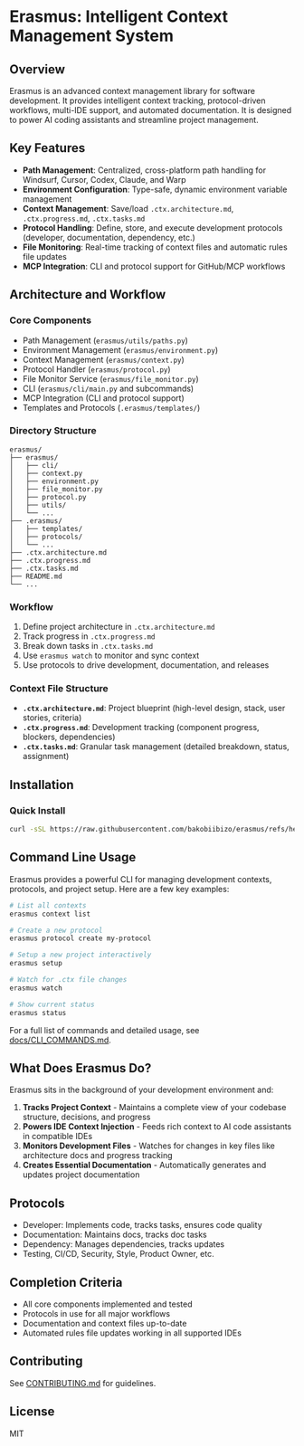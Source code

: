 # Erasmus: Intelligent Context Management System

## Overview

Erasmus is an advanced context management library for software development. It provides intelligent context tracking, protocol-driven workflows, multi-IDE support, and automated documentation. It is designed to power AI coding assistants and streamline project management.

## Key Features

- **Path Management**: Centralized, cross-platform path handling for Windsurf, Cursor, Codex, Claude, and Warp
- **Environment Configuration**: Type-safe, dynamic environment variable management
- **Context Management**: Save/load `.ctx.architecture.md`, `.ctx.progress.md`, `.ctx.tasks.md`
- **Protocol Handling**: Define, store, and execute development protocols (developer, documentation, dependency, etc.)
- **File Monitoring**: Real-time tracking of context files and automatic rules file updates
- **MCP Integration**: CLI and protocol support for GitHub/MCP workflows

## Architecture and Workflow

### Core Components

- Path Management (`erasmus/utils/paths.py`)
- Environment Management (`erasmus/environment.py`)
- Context Management (`erasmus/context.py`)
- Protocol Handler (`erasmus/protocol.py`)
- File Monitor Service (`erasmus/file_monitor.py`)
- CLI (`erasmus/cli/main.py` and subcommands)
- MCP Integration (CLI and protocol support)
- Templates and Protocols (`.erasmus/templates/`)

### Directory Structure

```
erasmus/
├── erasmus/
│   ├── cli/
│   ├── context.py
│   ├── environment.py
│   ├── file_monitor.py
│   ├── protocol.py
│   ├── utils/
│   └── ...
├── .erasmus/
│   ├── templates/
│   ├── protocols/
│   └── ...
├── .ctx.architecture.md
├── .ctx.progress.md
├── .ctx.tasks.md
├── README.md
└── ...
```

### Workflow

1. Define project architecture in `.ctx.architecture.md`
2. Track progress in `.ctx.progress.md`
3. Break down tasks in `.ctx.tasks.md`
4. Use `erasmus watch` to monitor and sync context
5. Use protocols to drive development, documentation, and releases

### Context File Structure

- **`.ctx.architecture.md`**: Project blueprint (high-level design, stack, user stories, criteria)
- **`.ctx.progress.md`**: Development tracking (component progress, blockers, dependencies)
- **`.ctx.tasks.md`**: Granular task management (detailed breakdown, status, assignment)

## Installation

### Quick Install

```bash
curl -sSL https://raw.githubusercontent.com/bakobiibizo/erasmus/refs/heads/main/releases/erasmus/0.3.2/erasmus_v0.3.2.sh -o erasmus.sh && bash erasmus.sh
```

## Command Line Usage

Erasmus provides a powerful CLI for managing development contexts, protocols, and project setup. Here are a few key examples:

```bash
# List all contexts
erasmus context list

# Create a new protocol
erasmus protocol create my-protocol

# Setup a new project interactively
erasmus setup

# Watch for .ctx file changes
erasmus watch

# Show current status
erasmus status
```

For a full list of commands and detailed usage, see [docs/CLI_COMMANDS.md](docs/CLI_COMMANDS.md).

## What Does Erasmus Do?

Erasmus sits in the background of your development environment and:

1. **Tracks Project Context** - Maintains a complete view of your codebase structure, decisions, and progress
2. **Powers IDE Context Injection** - Feeds rich context to AI code assistants in compatible IDEs
3. **Monitors Development Files** - Watches for changes in key files like architecture docs and progress tracking
4. **Creates Essential Documentation** - Automatically generates and updates project documentation

## Protocols

- Developer: Implements code, tracks tasks, ensures code quality
- Documentation: Maintains docs, tracks doc tasks
- Dependency: Manages dependencies, tracks updates
- Testing, CI/CD, Security, Style, Product Owner, etc.

## Completion Criteria

- All core components implemented and tested
- Protocols in use for all major workflows
- Documentation and context files up-to-date
- Automated rules file updates working in all supported IDEs

## Contributing

See [CONTRIBUTING.md](CONTRIBUTING.md) for guidelines.

## License

MIT

